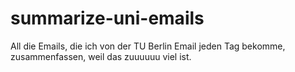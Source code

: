 # summarize-uni-emails
All die Emails, die ich von der TU Berlin Email jeden Tag bekomme, zusammenfassen, weil das zuuuuuu viel ist.
